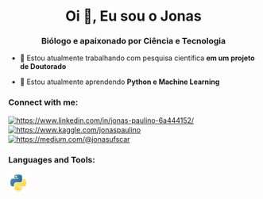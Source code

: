 <h1 align="center">Oi 👋, Eu sou o Jonas</h1>
<h3 align="center">Biólogo e apaixonado por Ciência e Tecnologia</h3>

- 🔭 Estou atualmente trabalhando com pesquisa científica **em um projeto de Doutorado**

- 🌱 Estou atualmente aprendendo **Python e Machine Learning**

<h3 align="left">Connect with me:</h3>
<p align="left">
<a href="https://linkedin.com/in/https://www.linkedin.com/in/jonas-paulino-6a444152/" target="blank"><img align="center" src="https://raw.githubusercontent.com/rahuldkjain/github-profile-readme-generator/master/src/images/icons/Social/linked-in-alt.svg" alt="https://www.linkedin.com/in/jonas-paulino-6a444152/" height="30" width="40" /></a>
<a href="https://kaggle.com/https://www.kaggle.com/jonaspaulino" target="blank"><img align="center" src="https://raw.githubusercontent.com/rahuldkjain/github-profile-readme-generator/master/src/images/icons/Social/kaggle.svg" alt="https://www.kaggle.com/jonaspaulino" height="30" width="40" /></a>
<a href="https://medium.com/https://medium.com/@jonasufscar" target="blank"><img align="center" src="https://raw.githubusercontent.com/rahuldkjain/github-profile-readme-generator/master/src/images/icons/Social/medium.svg" alt="https://medium.com/@jonasufscar" height="30" width="40" /></a>
</p>

<h3 align="left">Languages and Tools:</h3>
<p align="left"> <a href="https://www.python.org" target="_blank" rel="noreferrer"> <img src="https://raw.githubusercontent.com/devicons/devicon/master/icons/python/python-original.svg" alt="python" width="40" height="40"/> </a> </p>



<!---
- 👋 Hi, I’m @jonaspaulinosouza
- 👀 I’m interested in ...
- 🌱 I’m currently learning ...
- 💞️ I’m looking to collaborate on ...
- 📫 How to reach me ...


jonaspaulinosouza/jonaspaulinosouza is a ✨ special ✨ repository because its `README.md` (this file) appears on your GitHub profile.
You can click the Preview link to take a look at your changes.
--->
